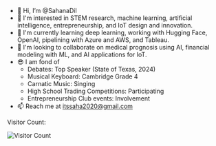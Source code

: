 - 👋 Hi, I’m @SahanaDil
- 👀 I'm interested in STEM research, machine learning, artificial intelligence, entrepreneurship, and IoT design and innovation.
- 🌱 I'm currently learning deep learning, working with Hugging Face, OpenAI, pipelining with Azure and AWS, and Tableau.
- 💞️ I'm looking to collaborate on medical prognosis using AI, financial modeling with ML, and AI applications for IoT.
- 😎 I am fond of
     - Debates: Top Speaker (State of Texas, 2024)
     - Musical Keyboard: Cambridge Grade 4
     - Carnatic Music: Singing
     - High School Trading Competitions: Participating
     - Entrepreneurship Club events: Involvement
- 📫 Reach me at itssaha2020@gmail.com    


<!---
SahanaDil/SahanaDil is a ✨ special ✨ repository because its `README.md` (this file) appears on your GitHub profile.
You can click the Preview link to take a look at your changes.
--->
<p>Visitor Count:</p>
    <img src="https://profile-counter.glitch.me/sahanadil/count.svg" alt="Visitor Count" />
